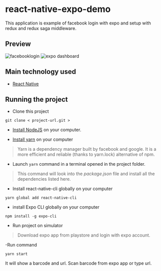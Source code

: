 # react-native-expo-demo
This application is example of facebook login with expo and setup with redux and redux saga middleware.

## Preview
![facebooklogin](https://user-images.githubusercontent.com/37612566/52701063-5bebdb00-2f9f-11e9-8901-049413ae3187.png)
![expo dashboard](https://user-images.githubusercontent.com/37612566/52701070-5e4e3500-2f9f-11e9-880f-2457c01beaab.png)


## Main technology used
- [React Native](https://github.com/facebook/react-native)

## Running the project
- Clone this project
```
git clone < project-url.git >
```

- [Install NodeJS](https://nodejs.org/en/) on your computer.

- [Install yarn](https://yarnpkg.com/en/docs/install) on your computer
> Yarn is a dependency manager built by facebook and google. It is a more efficient and reliable (thanks to yarn.lock) alternative of npm.

- Launch ``` yarn ``` command in a terminal opened in the project folder.
> This command will look into the *package.json* file and install all the dependencies listed here.

- Install react-native-cli globally on your computer
```
yarn global add react-native-cli
```

- install Expo CLI globally on your computer
```
npm install -g expo-cli
```

- Run project on simulator
 > Download expo app from playstore and login with expo account.
 
 -Run command
```
yarn start
```
It will show a barcode and url. Scan barcode from expo app or type url.
